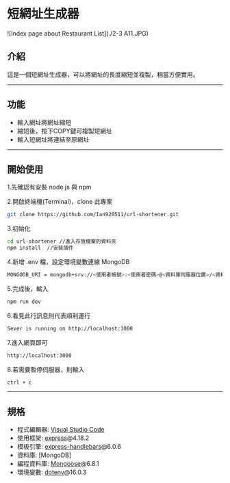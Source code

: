 # 短網址生成器

![Index page about Restaurant List](./2-3 A11.JPG)

## 介紹

這是一個短網址生成器，可以將網址的長度縮短並複製，相當方便實用。

---

## 功能

- 輸入網址將網址縮短
- 縮短後，按下COPY鍵可複製短網址
- 輸入短網址將連結至原網址

---

## 開始使用

1.先確認有安裝 node.js 與 npm

2.開啟終端機(Terminal)，clone 此專案

```bash
git clone https://github.com/Ian920511/url-shortener.git
```

3.初始化

```bash
cd url-shortener //進入存放檔案的資料夾
npm install  //安裝插件
```

4.新增 .env 檔，設定環境變數連線 MongoDB

```bash
MONGODB_URI = mongodb+srv://<使用者帳號>:<使用者密碼>@<資料庫伺服器位置>/<資料庫名稱>
```

5.完成後，輸入

```bash
npm run dev
```

6.看見此行訊息則代表順利運行

```bash
Sever is running on http://localhost:3000
```

7.進入網頁即可

```bash
http://localhost:3000
```

8.若需要暫停伺服器，則輸入

```bash
ctrl + c
```

---

## 規格

- 程式編輯器: [Visual Studio Code](https://visualstudio.microsoft.com/zh-hant/ "Visual Studio Code")
- 使用框架: [express](https://www.npmjs.com/package/express)@4.18.2
- 模板引擎: [express-handlebars](https://www.npmjs.com/package/express-handlebars)@6.0.6
- 資料庫: [MongoDB]
- 編程資料庫: [Mongoose](https://mongoosejs.com/)@6.8.1
- 環境變數: [dotenv](https://www.npmjs.com/package/dotenv)@16.0.3
